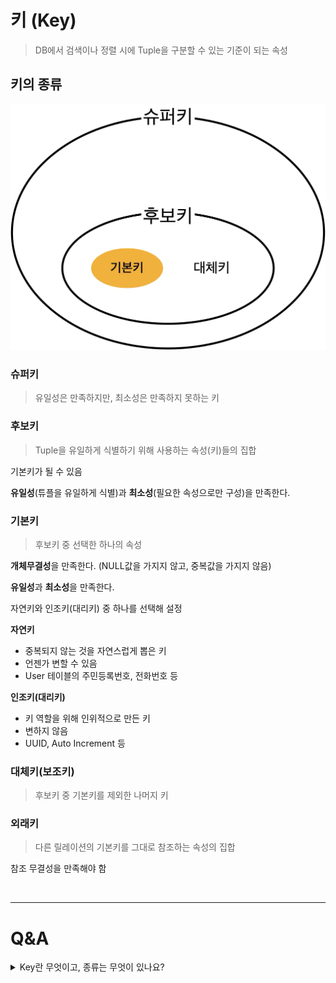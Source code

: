 # 키 (Key)

> DB에서 검색이나 정렬 시에 Tuple을 구분할 수 있는 기준이 되는 속성

## 키의 종류

![key.png](../resources/key.png)

### 슈퍼키

> 유일성은 만족하지만, 최소성은 만족하지 못하는 키

### 후보키

> Tuple을 유일하게 식별하기 위해 사용하는 속성(키)들의 집합

기본키가 될 수 있음

**유일성**(튜플을 유일하게 식별)과 **최소성**(필요한 속성으로만 구성)을 만족한다.

### 기본키

> 후보키 중 선택한 하나의 속성

**개체무결성**을 만족한다. (NULL값을 가지지 않고, 중복값을 가지지 않음)

**유일성**과 **최소성**을 만족한다.

자연키와 인조키(대리키) 중 하나를 선택해 설정

**자연키**

- 중복되지 않는 것을 자연스럽게 뽑은 키
- 언젠가 변할 수 있음
- User 테이블의 주민등록번호, 전화번호 등

**인조키(대리키)**

- 키 역할을 위해 인위적으로 만든 키
- 변하지 않음
- UUID, Auto Increment 등

### 대체키(보조키)

> 후보키 중 기본키를 제외한 나머지 키

### 외래키

> 다른 릴레이션의 기본키를 그대로 참조하는 속성의 집합

참조 무결성을 만족해야 함

</br>

---

# Q&A

<details>
<summary> Key란 무엇이고, 종류는 무엇이 있나요? </summary>
<div markdown="1">

</br>

- Key = 튜플을 구분할 수 있는 기준이 되는 속성

1. 후보키
2. 기본키
3. 대체키
4. 슈퍼키
5. 외래키

</div>
</details>
